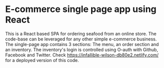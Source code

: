 # E-commerce single page app using React
This is a React based SPA for ordering seafood from an online store. The code-base can be leveraged for any other simple 
e-commerce business. The single-page app contains 3 sections: The menu, an order section and an inventory.
The inventory's login is controlled using O-auth with Github, Facebook and Twitter.
Check https://infallible-wilson-db80e2.netlify.com/ for a deployed version of this code.

